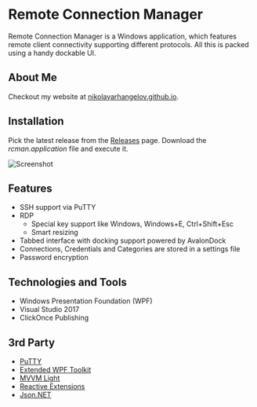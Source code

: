 # Remote Connection Manager
Remote Connection Manager is a Windows application, which features remote client connectivity supporting different protocols. All this is packed using a handy dockable UI.

## About Me
Checkout my website at [nikolayarhangelov.github.io](https://nikolayarhangelov.github.io/).

## Installation
Pick the latest release from the [Releases](https://github.com/nikolayarhangelov/rcman/releases) page.
Download the *rcman.application* file and execute it.

![Screenshot](https://raw.githubusercontent.com/nikolayarhangelov/rcman/master/content/Screenshot.png)

## Features
* SSH support via PuTTY
* RDP
  * Special key support like Windows, Windows+E, Ctrl+Shift+Esc
  * Smart resizing
* Tabbed interface with docking support powered by AvalonDock
* Connections, Credentials and Categories are stored in a settings file
* Password encryption

## Technologies and Tools
* Windows Presentation Foundation (WPF)
* Visual Studio 2017
* ClickOnce Publishing

## 3rd Party
* [PuTTY](http://www.putty.org/)
* [Extended WPF Toolkit](https://github.com/xceedsoftware/wpftoolkit)
* [MVVM Light](http://www.mvvmlight.net/)
* [Reactive Extensions](https://msdn.microsoft.com/en-us/library/hh242985%28v=vs.103%29.aspx?f=255&MSPPError=-2147217396)
* [Json.NET](https://www.newtonsoft.com/json)
